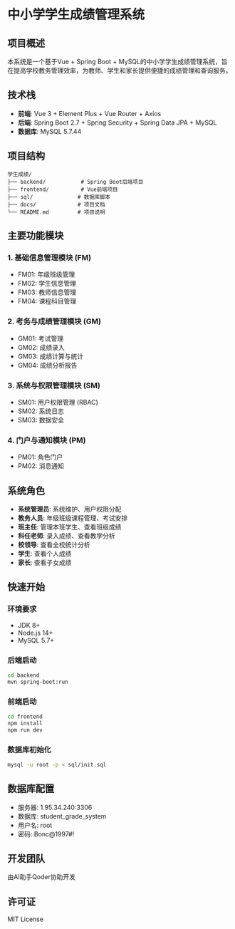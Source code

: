# 中小学学生成绩管理系统

## 项目概述

本系统是一个基于Vue + Spring Boot + MySQL的中小学学生成绩管理系统，旨在提高学校教务管理效率，为教师、学生和家长提供便捷的成绩管理和查询服务。

## 技术栈

- **前端**: Vue 3 + Element Plus + Vue Router + Axios
- **后端**: Spring Boot 2.7 + Spring Security + Spring Data JPA + MySQL
- **数据库**: MySQL 5.7.44

## 项目结构

```
学生成绩/
├── backend/           # Spring Boot后端项目
├── frontend/          # Vue前端项目
├── sql/              # 数据库脚本
├── docs/             # 项目文档
└── README.md         # 项目说明
```

## 主要功能模块

### 1. 基础信息管理模块 (FM)
- FM01: 年级班级管理
- FM02: 学生信息管理  
- FM03: 教师信息管理
- FM04: 课程科目管理

### 2. 考务与成绩管理模块 (GM)
- GM01: 考试管理
- GM02: 成绩录入
- GM03: 成绩计算与统计
- GM04: 成绩分析报告

### 3. 系统与权限管理模块 (SM)
- SM01: 用户权限管理 (RBAC)
- SM02: 系统日志
- SM03: 数据安全

### 4. 门户与通知模块 (PM)
- PM01: 角色门户
- PM02: 消息通知

## 系统角色

- **系统管理员**: 系统维护、用户权限分配
- **教务人员**: 年级班级课程管理、考试安排
- **班主任**: 管理本班学生、查看班级成绩
- **科任老师**: 录入成绩、查看教学分析
- **校领导**: 查看全校统计分析
- **学生**: 查看个人成绩
- **家长**: 查看子女成绩

## 快速开始

### 环境要求
- JDK 8+
- Node.js 14+
- MySQL 5.7+

### 后端启动
```bash
cd backend
mvn spring-boot:run
```

### 前端启动
```bash
cd frontend  
npm install
npm run dev
```

### 数据库初始化
```bash
mysql -u root -p < sql/init.sql
```

## 数据库配置

- 服务器: 1.95.34.240:3306
- 数据库: student_grade_system
- 用户名: root
- 密码: Bonc@1997#!

## 开发团队

由AI助手Qoder协助开发

## 许可证

MIT License